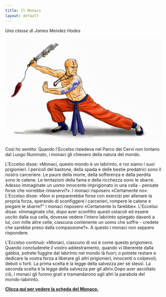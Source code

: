 ```yaml
---
title: Il Monaco
layout: default
---
```


*Una classe di James Mendez Hodes*

<div class="frame right bigger">
    <img src="/images/monaco.jpg"/>
</div>

Così ho sentito: Quando l'Eccelso risiedeva nel Parco dei Cervi non lontano dal Luogo Illuminato, i monaci gli chiesero della natura del mondo.

L'Eccelso disse: «Monaci, questo mondo è un labirinto, e noi siamo i suoi prigionieri. I pericoli del bastone, della spada e delle bestie predatrici sono il nostro carceriere. Le paure della morte, della sofferenza e della perdita sono le catene. Le tentazioni della fama e della ricchezza sono le sbarre. Adesso immaginate un uomo innocente imprigionato in una cella - pensate forse che vorrebbe rimanervi?». I monaci risposero «Certamente no». L'Eccelso disse: «Non si preparerebbe forse con esercizi per allenare la propria forza, sperando di sconfiggere i carcerieri, rompere le catene e piegare le sbarre?" I monaci risposero «Certamente lo farebbe». L'Eccelso disse: «Immaginate che, dopo aver sconfitto questi ostacoli ed essere uscito dalla sua cella, dovesse vedere l'intero labirinto spiegato davanti a lui, con mille altre celle, ciascuna contenente un uomo che soffre - credete che sarebbe preso dalla compassione?». A questo i monaci non seppero rispondere.

L'Eccelso continuò: «Monaci, ciascuno di voi è come questo prigioniero. Quando concluderete il vostro addestramento, quando vi libererete dalla gabbia, potrete fuggire dal labirinto nel mondo là fuori; o potrete restare e dedicare la vostra forza a liberare gli altri prigionieri, innocenti o colpevoli, deboli o forti. La prima scelta è la legge della salvezza per sé stessi. La seconda scelta è la legge della salvezza per gli altri».Dopo aver ascoltato ciò, i monaci gli furono grati e tramandarono agli altri la parabola del mondo-labirinto.

**[Clicca qui per vedere la scheda del Monaco.](/pdf/monaco.pdf)**
